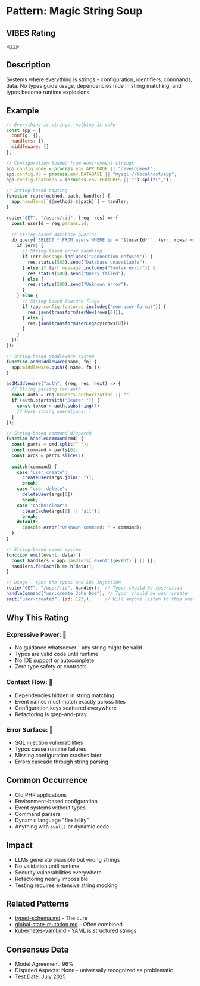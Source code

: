 # Pattern: Magic String Soup

## VIBES Rating
`<🙈🧶🌊>`

## Description
Systems where everything is strings - configuration, identifiers, commands, data. No types guide usage, dependencies hide in string matching, and typos become runtime explosions.

## Example
```javascript
// Everything is strings, nothing is safe
const app = {
  config: {},
  handlers: {},
  middleware: []
};

// Configuration loaded from environment strings
app.config.mode = process.env.APP_MODE || "development";
app.config.db = process.env.DATABASE || "mysql://localhost/app";
app.config.features = (process.env.FEATURES || "").split(",");

// String-based routing
function route(method, path, handler) {
  app.handlers[`${method}:${path}`] = handler;
}

route("GET", "/users/:id", (req, res) => {
  const userId = req.params.id;
  
  // String-based database queries
  db.query(`SELECT * FROM users WHERE id = '${userId}'`, (err, rows) => {
    if (err) {
      // String-based error handling
      if (err.message.includes("Connection refused")) {
        res.status(503).send("Database unavailable");
      } else if (err.message.includes("Syntax error")) {
        res.status(500).send("Query failed");
      } else {
        res.status(500).send("Unknown error");
      }
    } else {
      // String-based feature flags
      if (app.config.features.includes("new-user-format")) {
        res.json(transformUserNew(rows[0]));
      } else {
        res.json(transformUserLegacy(rows[0]));
      }
    }
  });
});

// String-based middleware system
function addMiddleware(name, fn) {
  app.middleware.push({ name, fn });
}

addMiddleware("auth", (req, res, next) => {
  // String parsing for auth
  const auth = req.headers.authorization || "";
  if (auth.startsWith("Bearer ")) {
    const token = auth.substring(7);
    // More string operations...
  }
});

// String-based command dispatch
function handleCommand(cmd) {
  const parts = cmd.split(" ");
  const command = parts[0];
  const args = parts.slice(1);
  
  switch(command) {
    case "user:create":
      createUser(args.join(" "));
      break;
    case "user:delete":
      deleteUser(args[0]);
      break;
    case "cache:clear":
      clearCache(args[0] || "all");
      break;
    default:
      console.error("Unknown command: " + command);
  }
}

// String-based event system
function emit(event, data) {
  const handlers = app.handlers[`event:${event}`] || [];
  handlers.forEach(h => h(data));
}

// Usage - spot the typos and SQL injection
route("GET", "/user/:id", handler);  // Typo: should be /users/:id
handleCommand("usr:create John Doe"); // Typo: should be user:create
emit("user-created", {id: 123});     // Will anyone listen to this exact string?
```

## Why This Rating

### Expressive Power: 🙈
- No guidance whatsoever - any string might be valid
- Typos are valid code until runtime
- No IDE support or autocomplete
- Zero type safety or contracts

### Context Flow: 🧶
- Dependencies hidden in string matching
- Event names must match exactly across files
- Configuration keys scattered everywhere
- Refactoring is grep-and-pray

### Error Surface: 🌊
- SQL injection vulnerabilities
- Typos cause runtime failures
- Missing configuration crashes later
- Errors cascade through string parsing

## Common Occurrence
- Old PHP applications
- Environment-based configuration
- Event systems without types
- Command parsers
- Dynamic language "flexibility"
- Anything with `eval()` or dynamic code

## Impact
- LLMs generate plausible but wrong strings
- No validation until runtime
- Security vulnerabilities everywhere
- Refactoring nearly impossible
- Testing requires extensive string mocking

## Related Patterns
- [typed-schema.md](./typed-schema.md) - The cure
- [global-state-mutation.md](./global-state-mutation.md) - Often combined
- [kubernetes-yaml.md](./kubernetes-yaml.md) - YAML is structured strings

## Consensus Data
- Model Agreement: 96%
- Disputed Aspects: None - universally recognized as problematic
- Test Date: July 2025
